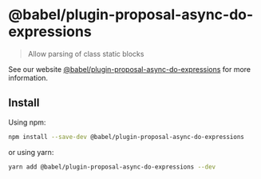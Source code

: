 # @babel/plugin-proposal-async-do-expressions

> Allow parsing of class static blocks

See our website [@babel/plugin-proposal-async-do-expressions](https://babeljs.io/docs/en/babel-plugin-proposal-async-do-expressions) for more information.

## Install

Using npm:

```sh
npm install --save-dev @babel/plugin-proposal-async-do-expressions
```

or using yarn:

```sh
yarn add @babel/plugin-proposal-async-do-expressions --dev
```
